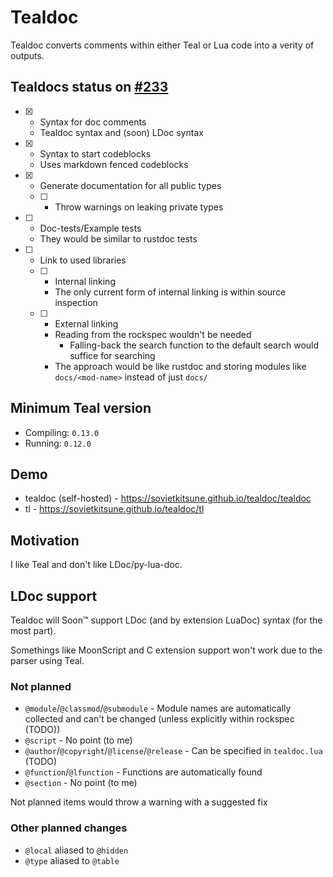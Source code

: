 # Tealdoc

Tealdoc converts comments within either Teal or Lua code into a verity of outputs.

## Tealdocs status on [#233](https://github.com/teal-language/tl/issues/233)

* [x] - Syntax for doc comments
  * Tealdoc syntax and (soon) LDoc syntax
* [x] - Syntax to start codeblocks
  * Uses markdown fenced codeblocks
* [x] - Generate documentation for all public types
  * [ ] - Throw warnings on leaking private types
* [ ] - Doc-tests/Example tests
  * They would be similar to rustdoc tests
* [ ] - Link to used libraries
  * [ ] - Internal linking
    * The only current form of internal linking is within source inspection
  * [ ] - External linking
    * Reading from the rockspec wouldn't be needed
        * Falling-back the search function to the default search would suffice for searching
    * The approach would be like rustdoc and storing modules like `docs/<mod-name>` instead of just `docs/`

## Minimum Teal version

* Compiling: `0.13.0`
* Running: `0.12.0`

## Demo

* tealdoc (self-hosted) - <https://sovietkitsune.github.io/tealdoc/tealdoc>
* tl - <https://sovietkitsune.github.io/tealdoc/tl>

## Motivation

I like Teal and don't like LDoc/py-lua-doc.

## LDoc support

Tealdoc will Soon™️ support LDoc (and by extension LuaDoc) syntax (for the most part).

Somethings like MoonScript and C extension support won't work due to the parser using Teal.

### Not planned

* `@module`/`@classmod`/`@submodule` - Module names are automatically collected and can't be changed (unless explicitly within rockspec (TODO))
* `@script` - No point (to me)
* `@author`/`@copyright`/`@license`/`@release` - Can be specified in `tealdoc.lua` (TODO)
* `@function`/`@lfunction` - Functions are automatically found
* `@section` - No point (to me)

Not planned items would throw a warning with a suggested fix

### Other planned changes

* `@local` aliased to `@hidden`
* `@type` aliased to `@table`
